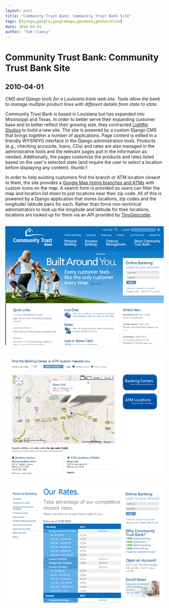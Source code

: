 ```yaml
---
layout: post
title: "Community Trust Bank: Community Trust Bank Site"
tags: [django,google,googlemaps,geodata,geolocation]
date: 2010-04-01
author: "Tom Clancy"
---
```


# Community Trust Bank: Community Trust Bank Site

## 2010-04-01

_CMS and Django tools for a Louisiana bank web site. Tools allow the bank to manage multiple product lines with different details from state to state._

<p>Community Trust Bank is based in Louisiana but has expanded into Mississippi and Texas. In order to better serve their expanding customer base and to better reflect their growing size, they contracted <a href="http://www.lightfin.com/">Lightfin Studios</a> to build a new site. The site is powered by a custom Django CMS that brings together a number of applications. Page content is edited in a friendly WYSIWYG interface in the Django administration tools. Products (e.g., checking accounts, loans, CDs) and rates are also managed in the administrative tools and the relevant pages pull in the information as needed. Additionally, the pages customize the products and rates listed based on the user's selected state (and require the user to select a location before displaying any content). thumb:1</p>
<p>In order to help existing customers find the branch or ATM location closest to them, the site provides a <a href="https://www.ctbonline.com/pages/locations">Google Map listing branches and ATMs</a> with custom icons on the map. A search form is provided so users can filter the map and location list down to just locations near their zip code. All of this is powered by a Django application that stores locations, zip codes and the longitude/ latitude pairs for each. Rather than force non-technical administrators to look up the longitude and latitude for their locations, locations are looked up for them via an API provided by&nbsp;<a href="http://tinygeocoder.com/">TinyGeocoder</a>.</p><img src="/assets/portfolio/ctb-home.jpg" alt="Homepage Community Trust Bank has locations in Louisiana, Mississippi and Texas." style="margin: 1em 0" />
<img src="/assets/portfolio/ctb-locations.jpg" alt="Locations Tool Google Map with radius search based on a user's zip code." style="margin: 1em 0" />
<img src="/assets/portfolio/ctb-rates.jpg" alt="Rates Display Current rate information is based on the user's location" style="margin: 1em 0" />

